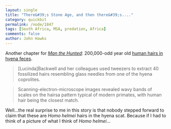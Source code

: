 ```yaml
---
layout: single 
title: "There&#39;s Stone Age, and then there&#39;s...." 
category: quickbit
permalink: /node/1847
tags: [South Africa, MSA, predation, Africa] 
comments: false 
author: John Hawks 
---
```


Another chapter for <a href="http://www.amazon.com/gp/product/0813344034?ie=UTF8&tag=johnhawksanth-20&linkCode=as2&camp=1789&creative=390957&creativeASIN=0813344034"><i>Man the Hunted</i></a>: 200,000-odd year old <a href="http://www.archeologydaily.com/news/index.php?/Oldest-Human-Hair-Found-in-Hyena-Poop-Fossil.html">human hairs in hyena feces</a>.

<blockquote>[Lucinda]Backwell and her colleagues used tweezers to extract 40 fossilized hairs resembling glass needles from one of the hyena coprolites.</blockquote>

<blockquote>Scanning-electron-microscope images revealed wavy bands of scales on the hairsa pattern typical of modern primates, with human hair being the closest match.</blockquote>

Well...the real surprise to me in this story is that nobody stepped forward to claim that these are <i>Homo helmei</i> hairs in the hyena scat. Because if I had to think of a picture of what I think of <i>Homo helmei</i>...

